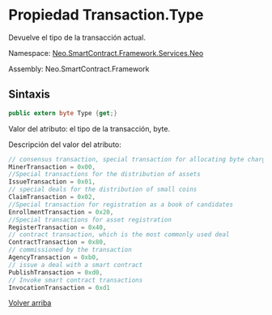 # Propiedad Transaction.Type

Devuelve el tipo de la transacción actual.

Namespace: [Neo.SmartContract.Framework.Services.Neo](../../neo.md)

Assembly: Neo.SmartContract.Framework

## Sintaxis

```c#
public extern byte Type {get;}
```

Valor del atributo: el tipo de la transacción, byte.

Descripción del valor del atributo:

```c#
// consensus transaction, special transaction for allocating byte charges
MinerTransaction = 0x00,
//Special transactions for the distribution of assets
IssueTransaction = 0x01,
// special deals for the distribution of small coins
ClaimTransaction = 0x02,
//Special transaction for registration as a book of candidates
EnrollmentTransaction = 0x20,
//Special transactions for asset registration
RegisterTransaction = 0x40,
// contract transaction, which is the most commonly used deal
ContractTransaction = 0x80,
// commissioned by the transaction
AgencyTransaction = 0xb0,
// issue a deal with a smart contract
PublishTransaction = 0xd0,
// Invoke smart contract transactions
InvocationTransaction = 0xd1
```



[Volver arriba](../Transaction.md)
